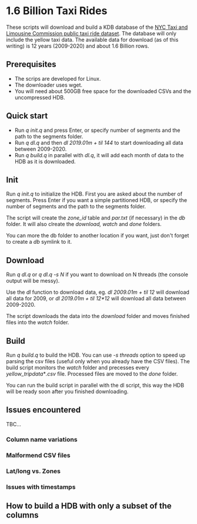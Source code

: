 # 1.6 Billion Taxi Rides

These scripts will download and build a KDB database of the [NYC Taxi and Limousine Commission public taxi ride dataset](https://www1.nyc.gov/site/tlc/about/tlc-trip-record-data.page). The database will only include the yellow taxi data.
The available data for download (as of this writing) is 12 years (2009-2020) and about 1.6 Billion rows.

## Prerequisites

 * The scrips are developed for Linux.
 * The downloader uses wget.
 * You will need about 500GB free space for the downloaded CSVs and the uncompressed HDB.

## Quick start

 * Run _q init.q_ and press Enter, or specify number of segments and the path to the segments folder.
 * Run _q dl.q_ and then _dl 2019.01m + til 144_ to start downloading all data between 2009-2020.
 * Run _q build.q_ in parallel with _dl.q_, it will add each month of data to the HDB as it is downloaded.

## Init

Run _q init.q_ to initialize the HDB. First you are asked about the number of segments. Press Enter if you want a simple partitioned HDB, or specify the number of segments and the path to the segments folder. 

The script will create the _zone_id_ table and _par.txt_ (if necessary) in the _db_ folder. It will also clreate the _download, watch_ and _done_ folders.

You can more the db folder to another location if you want, just don't forget to create a _db_ symlink to it.

## Download

Run _q dl.q_ or _q dl.q -s N_ if you want to download on N threads (the console output will be messy).

Use the _dl_ function to download data, eg. _dl 2009.01m + til 12_ will download all data for 2009, or _dl 2019.01m + til 12*12_ will download all data between 2009-2020. 

The script downloads the data into the _download_ folder and moves finished files into the _watch_ folder.

## Build

Run _q build.q_ to build the HDB. You can use _-s threads_ option to speed up parsing the csv files (useful only when you already have the CSV files). The build script monitors the _watch_ folder and precesses every _yellow_tripdata_*_.csv_ file. Processed files are moved to the _done_ folder.
 
You can run the build script in parallel with the dl script, this way the HDB will be ready soon after you finished downloading.

## Issues encountered

TBC...

### Column name variations
### Malformend CSV files
### Lat/long vs. Zones
### Issues with timestamps

## How to build a HDB with only a subset of the columns
